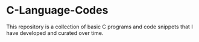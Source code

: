 # C-Language-Codes
This repository is a collection of basic C programs and code snippets that I have developed and curated over time.
